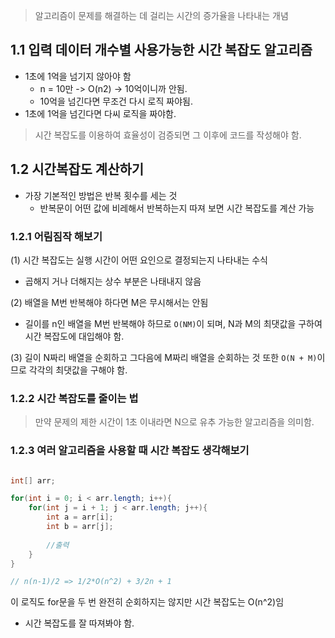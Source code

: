 >  알고리즘이 문제를 해결하는 데 걸리는 시간의 증가율을 나타내는 개념
## 1.1 입력 데이터 개수별 사용가능한 시간 복잡도 알고리즘
- 1초에 1억을 넘기지 않아야 함
    - n = 10만 -> O(n2) -> 10억이니까 안됨.
    - 10억을 넘긴다면 무조건 다시 로직 짜야됨.
- 1초에 1억을 넘긴다면 다씨 로직을 짜야함.
> 시간 복잡도를 이용하여 효율성이 검증되면 그 이후에 코드를 작성해야 함.


## 1.2 시간복잡도 계산하기
- 가장 기본적인 방법은 반복 횟수를 세는 것
    - 반복문이 어떤 값에 비레해서 반복하는지 따져 보면 시간 복잡도를 계산 가능

### 1.2.1 어림짐작 해보기

(1) 시간 복잡도는 실행 시간이 어떤 요인으로 결정되는지 나타내는 수식
- 곱해지 거나 더해지는 상수 부분은 나태내지 않음

(2) 배열을 M번 반복해야 하다면 M은 무시해서는 안됨
- 길이를 n인 배열을 M번 반복해야 하므로 `O(NM)`이 되며, N과 M의 최댓값을 구하여 시간 복잡도에 대입해야 함.

(3) 길이 N짜리 배열을 순회하고 그다음에 M짜리 배열을 순회하는 것 또한 `O(N + M)`이므로 각각의 최댓값을 구해야 함.

### 1.2.2 시간 복잡도를 줄이는 법


> 만약 문제의 제한 시간이 1초 이내라면 N으로 유추 가능한 알고리즘을 의미함.

### 1.2.3 여러 알고리즘을 사용할 때 시간 복잡도 생각해보기
```java

int[] arr;

for(int i = 0; i < arr.length; i++){
	for(int j = i + 1; j < arr.length; j++){
		int a = arr[i];
		int b = arr[j];
		
		//출력
	}
}

// n(n-1)/2 => 1/2*O(n^2) + 3/2n + 1
```

이 로직도 for문을 두 번 완전히 순회하지는 않지만 시간 복잡도는 O(n^2)임
- 시간 복잡도를 잘 따져봐야 함.







